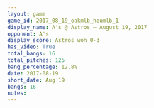 ```yaml
---
layout: game
game_id: 2017_08_19_oakmlb_houmlb_1
display_name: A's @ Astros – August 19, 2017
opponent: A's
display_score: Astros won 0-3
has_video: True
total_bangs: 16
total_pitches: 125
bang_percentage: 12.8%
date: 2017-08-19
short_date: Aug 19
bangs: 16
notes: 
---
```

